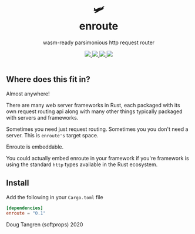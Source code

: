 <h1 align="center">
  🛩️
  <br/>
  enroute
</h1>

<p align="center">
   wasm-ready parsimonious http request router
</p>

<div align="center">
  <a href="https://github.com/softprops/enroute/actions">
		<img src="https://github.com/softprops/enroute/workflows/Main/badge.svg"/>
	</a>
  <a href="https://crates.io/crates/enroute">
		<img src="http://meritbadge.herokuapp.com/enroute"/>
	</a>
  <a href="http://docs.rs/enroute">
		<img src="https://docs.rs/enroute/badge.svg"/>
	</a>  
  <a href="https://softprops.github.io/enroute">
		<img src="https://img.shields.io/badge/docs-master-green.svg"/>
	</a>
</div>

<br />

## Where does this fit in?

Almost anywhere!

There are many web server frameworks in Rust, each packaged with its own request routing api along with many other things typically packaged with servers and frameworks.

Sometimes you need just request routing. Sometimes you you don't need a server. This is `enroute's` target space. 

Enroute is embeddable.

You could actually embed enroute in your framework if you're framework is using the standard `http` types available in the Rust ecosystem.

## Install

Add the following in your `Cargo.toml` file

```toml
[dependencies]
enroute = "0.1"
```

 Doug Tangren (softprops) 2020